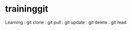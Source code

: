 # traininggit
  Learning 
   : git clone
   : git pull
   : git update
   : git delete
   : git read
